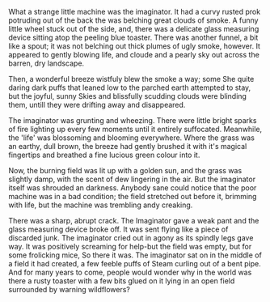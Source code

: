 What a strange little machine was the imaginator. It had
a curvy rusted prok potruding out of the back the was belching
great clouds of smoke. A funny little wheel stuck out of the
side, and, there was a delicate glass measuring device sitting
atop the peeling blue toaster. There was another funnel,
a bit like a spout; it was not belching out thick plumes of
ugly smoke, however. It appeared to gently blowing life, and cloude
and a pearly sky out across the barren, dry landscape.

Then, a wonderful breeze wistfuly blew the smoke a way; some
She quite daring dark puffs that leaned low to the
parched earth attempted to stay, but the joyful, sunny Skies
and blissfully scudding clouds were blinding them, untill they
were drifting away and disappeared.

The imaginator was grunting and wheezing. There were
little bright sparks of fire lighting up every few moments
until it entirely suffocated. Meanwhile, the 'life' was
blossoming and blooming everywhere. Where the grass was
an earthy, dull brown, the breeze had gently brushed it
with it's magical fingertips and breathed a fine lucious
green colour into it.

Now, the burning field was lit up with a golden sun, and the
grass was slightly damp, with the scent of dew lingering
in the air. But the imaginator itself was shrouded an darkness.
Anybody sane could notice that the poor machine was in a bad
condition; the field stretched out before it, brimming with life,
but the machine was trembling andy creaking.

There was a sharp, abrupt crack. The Imaginator gave a
weak pant and the glass measuring device broke off. It was
sent flying like a piece of discarded junk. The imaginator
cried out in agony as its spindly legs gave way. It was positively
screaming for help-but the field was empty, but for some
frolicking mice, So there it was. The imaginator sat on in
the middle of a field it had created, a few feeble puffs of
Steam curling out of a bent pipe. And for many years to
come, people would wonder why in the world was there a rusty
toaster with a few bits glued on it lying in an open field
surrounded by warning wildflowers?
